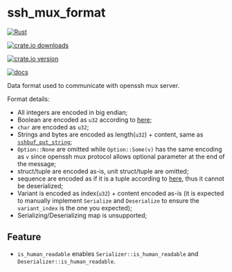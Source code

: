 # ssh_mux_format

[![Rust](https://github.com/NobodyXu/ssh_mux_format/actions/workflows/rust.yml/badge.svg)](https://github.com/NobodyXu/ssh_mux_format/actions/workflows/rust.yml)

[![crate.io downloads](https://img.shields.io/crates/d/ssh_mux_format)](https://crates.io/crates/ssh_mux_format)

[![crate.io version](https://img.shields.io/crates/v/ssh_mux_format)](https://crates.io/crates/ssh_mux_format)

[![docs](https://docs.rs/ssh_mux_format/badge.svg)](https://docs.rs/ssh_mux_format)

Data format used to communicate with openssh mux server.

Format details:
 - All integers are encoded in big endian;
 - Boolean are encoded as `u32` according to [here][1];
 - `char` are encoded as `u32`;
 - Strings and bytes are encoded as length(`u32`) + content, same as [`sshbuf_put_string`];
 - `Option::None` are omitted while `Option::Some(v)` has the same encoding as `v` since
   openssh mux protocol allows optional parameter at the end of the message;
 - struct/tuple are encoded as-is, unit struct/tuple are omitted;
 - sequence are encoded as if it is a tuple according to [here][0], thus it cannot be
   deserialized;
 - Variant is encoded as index(`u32`) + content encoded as-is (it is expected to manually
   implement `Serialize` and `Deserialize` to ensure the `variant_index` is the one
   you expected);
 - Serializing/Deserializing map is unsupported;

[`sshbuf_put_string`]: https://github.com/openssh/openssh-portable/blob/2dc328023f60212cd29504fc05d849133ae47355/sshbuf-getput-basic.c#L514
[0]: https://github.com/openssh/openssh-portable/blob/19b3d846f06697c85957ab79a63454f57f8e22d6/mux.c#L1906
[1]: https://github.com/openssh/openssh-portable/blob/19b3d846f06697c85957ab79a63454f57f8e22d6/mux.c#L1897

## Feature
 - `is_human_readable` enables `Serializer::is_human_readable` and
   `Deserializer::is_human_readable`.
